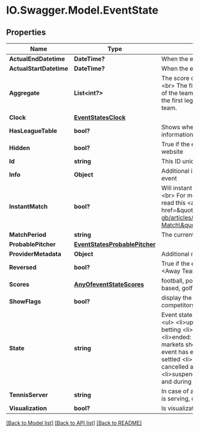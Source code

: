 # IO.Swagger.Model.EventState
## Properties

Name | Type | Description | Notes
------------ | ------------- | ------------- | -------------
**ActualEndDatetime** | **DateTime?** | When the event actually ended | [optional] 
**ActualStartDatetime** | **DateTime?** | When the event actually went live | [optional] 
**Aggregate** | **List&lt;int?&gt;** |  The score of the first leg in an aggregate.&lt;br&gt; The first value corresponds to the score of the team playing&lt;br&gt; as the home team in the first leg and second value to the away team. | [optional] 
**Clock** | [**EventStatesClock**](EventStatesClock.md) |  | [optional] 
**HasLeagueTable** | **bool?** | Shows whether there is league table information linked to this event | [optional] 
**Hidden** | **bool?** | True if the event is hidden from the Smarkets website | 
**Id** | **string** | This ID uniquely identifies an event | 
**Info** | **Object** | Additional information about the state of this event | [optional] 
**InstantMatch** | **bool?** |  Will instant match be enabled for this event. &lt;br&gt; For more information about this feature read this &lt;a href&#x3D;\&quot;https://help.smarkets.com/hc/en-gb/articles/212106249-Instant-Match\&quot;&gt;help article&lt;/a&gt;      | 
**MatchPeriod** | **string** | The current period of the match | [optional] 
**ProbablePitcher** | [**EventStatesProbablePitcher**](EventStatesProbablePitcher.md) |  | [optional] 
**ProviderMetadata** | **Object** | Additional metadata from our events provider | 
**Reversed** | **bool?** | True if the event name is written in the form &lt;Away Team&gt; at &lt;Home Team&gt; | [optional] 
**Scores** | [**AnyOfeventStateScores**](AnyOfeventStateScores.md) | football, point based, set based, cricket, part based, golf, rugby | 
**ShowFlags** | **bool?** | display the country flag for the both competitors using the country code | [optional] 
**State** | **string** |  Event state can have the following values: &lt;ul&gt; &lt;li&gt;upcoming: the event is now open for betting &lt;li&gt;live: the event is now live in-play &lt;li&gt;ended: the event has ended and its markets should be settled &lt;li&gt;settled: the event has ended and its markets should be settled &lt;li&gt;cancelled: the event was cancelled and didn&#x27;t take place &lt;li&gt;suspended: the event was suspended and during play time &lt;/ul&gt;      | 
**TennisServer** | **string** | In case of a tennis match, this indicates who is serving, otherwise it&#x27;s null | 
**Visualization** | **bool?** | Is visualization enabled for this event | 

[[Back to Model list]](../README.md#documentation-for-models) [[Back to API list]](../README.md#documentation-for-api-endpoints) [[Back to README]](../README.md)

